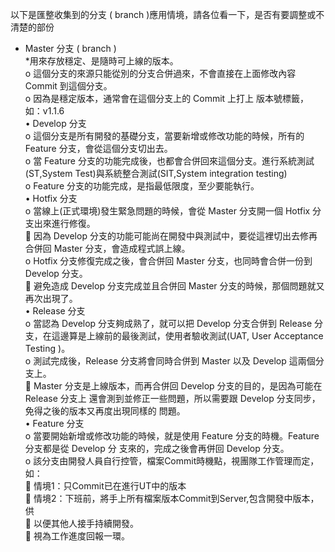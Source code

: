 以下是匯整收集到的分支 ( branch )應用情境，請各位看一下，是否有要調整或不清楚的部份

* Master 分支 ( branch )  
  *用來存放穩定、是隨時可上線的版本。  
o	這個分支的來源只能從別的分支合併過來，不會直接在上面修改內容 Commit 到這個分支。  
o	因為是穩定版本，通常會在這個分支上的 Commit 上打上 版本號標籤，如：v1.1.6  
•	Develop 分支  
o	這個分支是所有開發的基礎分支，當要新增或修改功能的時候，所有的 Feature 分支，會從這個分支切出去。   
o	當 Feature 分支的功能完成後，也都會合併回來這個分支。進行系統測試(ST,System Test)與系統整合測試(SIT,System integration testing)  
o	Feature 分支的功能完成，是指最低限度，至少要能執行。  
•	Hotfix 分支  
o	當線上(正式環境)發生緊急問題的時候，會從 Master 分支開一個 Hotfix 分支出來進行修復。  
	因為 Develop 分支的功能可能尚在開發中與測試中，要從這裡切出去修再合併回 Master 分支，會造成程式誤上線。  
o	Hotfix 分支修復完成之後，會合併回 Master 分支，也同時會合併一份到 Develop 分支。  
	避免造成 Develop 分支完成並且合併回 Master 分支的時候，那個問題就又再次出現了。  
•	Release 分支  
o	當認為 Develop 分支夠成熟了，就可以把 Develop 分支合併到 Release 分支，在這邊算是上線前的最後測試，使用者驗收測試(UAT, User Acceptance Testing )。  
o	測試完成後，Release 分支將會同時合併到 Master 以及 Develop 這兩個分 支上。  
	Master 分支是上線版本，而再合併回 Develop 分支的目的，是因為可能在 Release 分支上 還會測到並修正一些問題，所以需要跟 Develop 分支同步，免得之後的版本又再度出現同樣的 問題。  
•	Feature 分支  
o	當要開始新增或修改功能的時候，就是使用 Feature 分支的時機。Feature 分支都是從 Develop 分 支來的，完成之後會再併回 Develop 分支。  
o	該分支由開發人員自行控管，檔案Commit時機點，視團隊工作管理而定，如：  
	情境1：只Commit已在進行UT中的版本  
	情境2：下班前，將手上所有檔案版本Commit到Server,包含開發中版本，供  
	以便其他人接手持續開發。  
	視為工作進度回報一環。  
